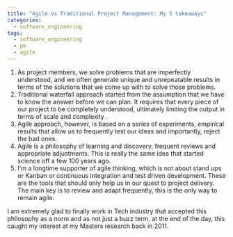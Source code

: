 ```yaml
---
title: "Agile vs Traditional Project Management: My 5 takeaways"
categories:
  - software_engineering
tags:
  - software_engineering
  - pm
  - agile
---
```


1. As project members, we solve problems that are imperfectly understood, and we often generate unique and unrepeatable results in terms of the solutions that we come up with to solve those problems.
1. Traditional waterfall approach started from the assumption that we have to know the answer before we can plan. It requires that every piece of our project to be completely understood, ultimately limiting the output in terms of scale and complexity .
1. Agile approach, however, is based on a series of experiments, empirical results that allow us to frequently test our ideas and importantly, reject the bad ones.
1. Agile is a philosophy of learning and discovery, frequent reviews and appropriate adjustments. This is really the same idea that started science off a few 100 years ago.
1. I'm a longtime supporter of agile thinking, which is not about stand ups or Kanban or continuous integration and test driven development. These are the tools that should only help us in our quest to project delivery. The main key is to review and adapt frequently, this is the only way to remain agile.

I am extremely glad to finally work in Tech industry that accepted this philosophy as a norm and as not just a buzz term, at the end of the day, this caught my interest at my Masters research back in 2011.
